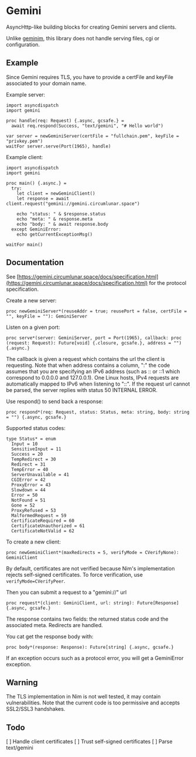Gemini
=====

AsyncHttp-like building blocks for creating Gemini servers and clients.

Unlike [geminim](https://github.com/ardek66/geminim), this library does not handle serving files, cgi or configuration. 

Example
-------

Since Gemini requires TLS, you have to provide a certFile and keyFile associated to your domain name.

Example server:
```
import asyncdispatch
import gemini

proc handle(req: Request) {.async, gcsafe.} =
  await req.respond(Success, "text/gemini", "# Hello world")

var server = newGeminiServer(certFile = "fullchain.pem", keyFile = "privkey.pem")
waitFor server.serve(Port(1965), handle)
```

Example client:
```
import asyncdispatch
import gemini

proc main() {.async.} =
  try:
    let client = newGeminiClient()
    let response = await client.request("gemini://gemini.circumlunar.space")

    echo "status: " & $response.status
    echo "meta: " & response.meta
    echo "body: " & await response.body
  except GeminiError:
    echo getCurrentExceptionMsg()

waitFor main()
```

Documentation
-------------

See [https://gemini.circumlunar.space/docs/specification.html](https://gemini.circumlunar.space/docs/specification.html) for the protocol specification.

Create a new server:
```
proc newGeminiServer*(reuseAddr = true; reusePort = false, certFile = "", keyFile = ""): GeminiServer
```

Listen on a given port:
```
proc serve*(server: GeminiServer, port = Port(1965), callback: proc (request: Request): Future[void] {.closure, gcsafe.}, address = "") {.async.}
```

The callback is given a request which contains the url the client is requesting.
Note that when address contains a column, ":" the code assumes that you are specifying an IPv6 address (such as :: or ::1 which correspond to 0.0.0.0 and 127.0.0.1). 
One Linux hosts, IPv4 requests are automatically mapped to IPv6 when listening to "::".
If the request url cannot be parsed, the server replies with status 50 INTERNAL ERROR.

Use respond() to send back a response:
```
proc respond*(req: Request, status: Status, meta: string, body: string = "") {.async, gcsafe.}
```

Supported status codes:
```
type Status* = enum
  Input = 10
  SensitiveInput = 11
  Success = 20
  TempRedirect = 30
  Redirect = 31
  TempError = 40
  ServerUnavailable = 41
  CGIError = 42
  ProxyError = 43
  Slowdown = 44
  Error = 50
  NotFound = 51
  Gone = 52
  ProxyRefused = 53
  MalformedRequest = 59
  CertificateRequired = 60
  CertificateUnauthorized = 61
  CertificateNotValid = 62
```

To create a new client:
```
proc newGeminiClient*(maxRedirects = 5, verifyMode = CVerifyNone): GeminiClient
```
By default, certificates are not verified because Nim's implementation rejects self-signed certificates.
To force verification, use `verifyMode=CVerifyPeer`.

Then you can submit a request to a "gemini://" url
```
proc request*(client: GeminiClient, url: string): Future[Response] {.async, gcsafe.}
```

The response contains two fields: the returned status code and the associated meta.
Redirects are handled.

You cat get the response body with:
```
proc body*(response: Response): Future[string] {.async, gcsafe.}
```

If an exception occurs such as a protocol error, you will get a GeminiError exception.

Warning
-------

The TLS implementation in Nim is not well tested, it may contain vulnerabilities.
Note that the current code is too permissive and accepts SSL2/SSL3 handshakes.

Todo
----

[ ] Handle client certificates
[ ] Trust self-signed certificates
[ ] Parse text/gemini
